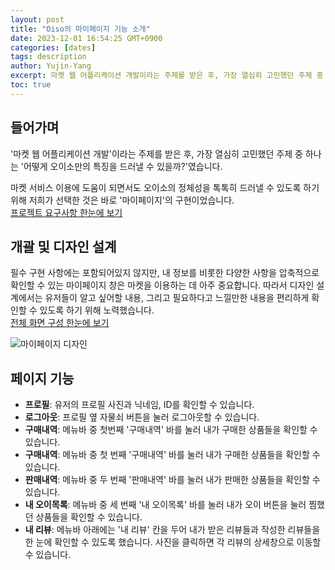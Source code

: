 ```yaml
---
layout: post
title: "Oiso의 마이페이지 기능 소개"
date: 2023-12-01 16:54:25 GMT+0900
categories: [dates]
tags: description
author: Yujin-Yang
excerpt: 마켓 웹 어플리케이션 개발이라는 주제를 받은 후, 가장 열심히 고민했던 주제 중 하나는 '어떻게 오이소만의 특징을 드러낼 수 있을까?'였습니다...
toc: true
---
```


## 들어가며
 '마켓 웹 어플리케이션 개발'이라는 주제를 받은 후, 가장 열심히 고민했던 주제 중 하나는 '어떻게 오이소만의 특징을 드러낼 수 있을까?'였습니다. <br>
 
 마켓 서비스 이용에 도움이 되면서도 오이소의 정체성을 톡톡히 드러낼 수 있도록 하기 위해 저희가 선택한 것은 바로 '마이페이지'의 구현이었습니다.<br>
 [프로젝트 요구사항 한눈에 보기](https://docs.google.com/spreadsheets/d/13xf21WoCUF8Idq2_T3Hkjd5kDhR1O_bbwQH4rXohkF8/edit?usp=sharing)


## 개괄 및 디자인 설계
 필수 구현 사항에는 포함되어있지 않지만, 내 정보를 비롯한 다양한 사항을 압축적으로 확인할 수 있는 마이페이지 창은 마켓을 이용하는 데 아주 중요합니다. 따라서 디자인 설계에서는 유저들이 알고 싶어할 내용, 그리고 필요하다고 느낄만한 내용을 편리하게 확인할 수 있도록 하기 위해 노력했습니다.<br>
 [전체 화면 구성 한눈에 보기](https://www.figma.com/file/puXAFwygAR84p0ITGv9VHa/Menu-Structure?type=design&node-id=0-1&mode=design&t=3vJG8YYLp33K1KRv-0)

![마이페이지 디자인](https://github.com/Sarang-Han/Sarang-Han.github.io/assets/144914664/141b54e0-46f2-403c-9df3-47ca318c64ad)

## 페이지 기능
  - **프로필**: 유저의 프로필 사진과 닉네임, ID를 확인할 수 있습니다.<br>
  - **로그아웃**: 프로필 옆 자물쇠 버튼을 눌러 로그아웃할 수 있습니다.<br>
  - **구매내역**: 메뉴바 중 첫번째 '구매내역' 바를 눌러 내가 구매한 상품들을 확인할 수 있습니다.<br>
  - **구매내역**: 메뉴바 중 첫 번째 '구매내역' 바를 눌러 내가 구매한 상품들을 확인할 수 있습니다.<br>
  - **판매내역**: 메뉴바 중 두 번째 '판매내역' 바를 눌러 내가 판매한 상품들을 확인할 수 있습니다.<br>
  - **내 오이목록**: 메뉴바 중 세 번째 '내 오이목록' 바를 눌러 내가 오이 버튼을 눌러 찜했던 상품들을 확인할 수 있습니다.<br>
  - **내 리뷰**: 메뉴바 아래에는 '내 리뷰' 칸을 두어 내가 받은 리뷰들과 작성한 리뷰들을 한 눈에 확인할 수 있도록 했습니다. 사진을 클릭하면 각 리뷰의 상세창으로 이동할 수 있습니다.<br>

 
